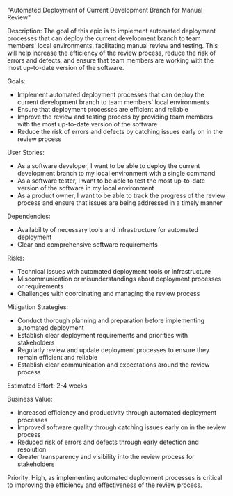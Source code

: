"Automated Deployment of Current Development Branch for Manual Review"

Description: The goal of this epic is to implement automated deployment processes that can deploy the current development branch to team members' local environments, facilitating manual review and testing. This will help increase the efficiency of the review process, reduce the risk of errors and defects, and ensure that team members are working with the most up-to-date version of the software.

Goals:
* Implement automated deployment processes that can deploy the current development branch to team members' local environments
* Ensure that deployment processes are efficient and reliable
* Improve the review and testing process by providing team members with the most up-to-date version of the software
* Reduce the risk of errors and defects by catching issues early on in the review process

User Stories:
* As a software developer, I want to be able to deploy the current development branch to my local environment with a single command
* As a software tester, I want to be able to test the most up-to-date version of the software in my local environment
* As a product owner, I want to be able to track the progress of the review process and ensure that issues are being addressed in a timely manner

Dependencies:
* Availability of necessary tools and infrastructure for automated deployment
* Clear and comprehensive software requirements

Risks:
* Technical issues with automated deployment tools or infrastructure
* Miscommunication or misunderstandings about deployment processes or requirements
* Challenges with coordinating and managing the review process

Mitigation Strategies:
* Conduct thorough planning and preparation before implementing automated deployment
* Establish clear deployment requirements and priorities with stakeholders
* Regularly review and update deployment processes to ensure they remain efficient and reliable
* Establish clear communication and expectations around the review process

Estimated Effort: 2-4 weeks

Business Value:
* Increased efficiency and productivity through automated deployment processes
* Improved software quality through catching issues early on in the review process
* Reduced risk of errors and defects through early detection and resolution
* Greater transparency and visibility into the review process for stakeholders

Priority: High, as implementing automated deployment processes is critical to improving the efficiency and effectiveness of the review process.